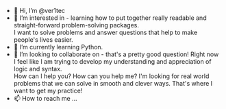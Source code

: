 - 👋 Hi, I’m @ver1tec
- 👀 I’m interested in - learning how to put together really readable and straight-forward problem-solving packages.  
I want to solve problems and answer questions that help to make people's lives easier.  
- 🌱 I’m currently learning Python.
- 💞️ I’m looking to collaborate on - that's a pretty good question!  Right now I feel like I am trying to develop my understanding and appreciation of logic and syntax.  
How can I help you?  How can you help me?  I'm looking for real world problems that we can solve in smooth and clever ways.  That's where I want to get my practice!
- 📫 How to reach me ...

<!---
ver1tec/ver1tec is a ✨ special ✨ repository because its `README.md` (this file) appears on your GitHub profile.
You can click the Preview link to take a look at your changes.
--->

